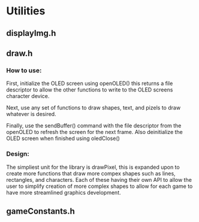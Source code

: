 # Utilities

## displayImg.h

## draw.h

### How to use:

First, initialize the OLED screen using openOLED() this returns a file descriptor to allow the other functions to write to the OLED screens character device.

Next, use any set of functions to draw shapes, text, and pizels to draw whatever is desired.

Finally, use the sendBuffer() command with the file descriptor from the openOLED to refresh the screen for the next frame. Also deinitialize the OLED screen when finished using oledClose()

### Design:

The simpliest unit for the library is drawPixel, this is expanded upon to create more functions that draw more compex shapes such as lines, rectangles, and characters. Each of these having their own API to allow the user to simplify creation of more complex shapes to allow for each game to have more streamlined graphics development.

## gameConstants.h
